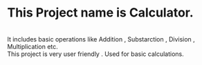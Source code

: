 <h1> This Project name is Calculator. </h1><br>
It includes basic operations like Addition , Substarction , Division , Multiplication etc. <br>
This project is very user friendly . Used for basic calculations.
